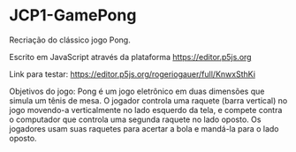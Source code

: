 # JCP1-GamePong
 Recriação do clássico jogo Pong. 
 
 Escrito em JavaScript através da plataforma https://editor.p5js.org
 
 Link para testar: https://editor.p5js.org/rogeriogauer/full/KnwxSthKi
 
 Objetivos do jogo: Pong é um jogo eletrônico em duas dimensões que simula um tênis de mesa. O jogador controla uma raquete (barra vertical) no jogo movendo-a verticalmente no lado esquerdo da tela, e compete contra o computador que controla uma segunda raquete no lado oposto. Os jogadores usam suas raquetes para acertar a bola e mandá-la para o lado oposto.
